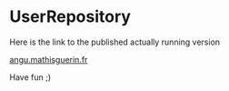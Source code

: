 # UserRepository

Here is the link to the published actually running version

[angu.mathisguerin.fr](http://angu.mathisguerin.fr)

Have fun ;)
